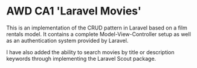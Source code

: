 # AWD CA1 'Laravel Movies'

This is an implementation of the CRUD pattern in Laravel based on a
film rentals model. It contains a complete Model-View-Controller setup
as well as an authentication system provided by Laravel.

I have also added the ability to search movies by title or description
keywords through implementing the Laravel Scout package.
